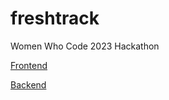 # freshtrack
Women Who Code 2023 Hackathon

[Frontend](frontend/README.md)

[Backend](backend/README.md)
